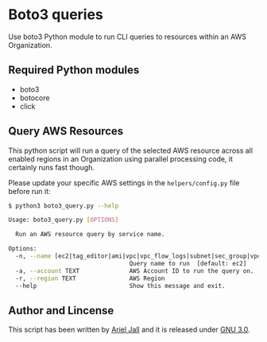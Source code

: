 # Boto3 queries

Use boto3 Python module to run CLI queries to resources within an AWS Organization.

## Required Python modules

* boto3
* botocore
* click

## Query AWS Resources

This python script will run a query of the selected AWS resource across all enabled regions in an Organization using parallel processing code, it certainly runs fast though.

Please update your specific AWS settings in the `helpers/config.py` file before run it:

```bash
$ python3 boto3_query.py --help

Usage: boto3_query.py [OPTIONS]

  Run an AWS resource query by service name.

Options:
  -n, --name [ec2|tag_editor|ami|vpc|vpc_flow_logs|subnet|sec_group|vpce|vpc_peering|vpc_dhcp|tgw|tgw_attach|igw|nat_gw|ebs_volume|ebs_volume_snap|route_table|aws_backup|r53_hosted_zones|ssm_inventory|ssm_patching|aws_config|iam_user|iam_sso_user|iam_sso_group|iam_sso_permission_sets|iam_sso_account_assignments|health|s3_bucket|ram|vpn|dx_vgw|dx_vif]
                                  Query name to run  [default: ec2]
  -a, --account TEXT              AWS Account ID to run the query on.
  -r, --region TEXT               AWS Region
  --help                          Show this message and exit.
```

## Author and Lincense

This script has been written by [Ariel Jall](https://github.com/ArielJalil) and it is released under [GNU 3.0](https://www.gnu.org/licenses/gpl-3.0.en.html).
